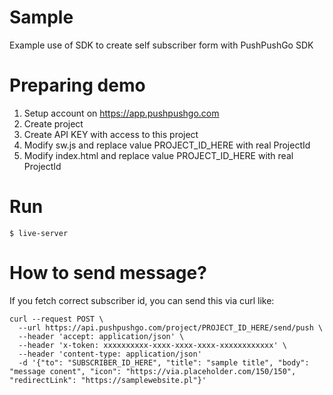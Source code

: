 # Sample
Example use of SDK to create self subscriber form with PushPushGo SDK

# Preparing demo
1. Setup account on https://app.pushpushgo.com
2. Create project
3. Create API KEY with access to this project
4. Modify sw.js and replace value PROJECT_ID_HERE with real ProjectId
5. Modify index.html and replace value PROJECT_ID_HERE with real ProjectId

# Run
`$ live-server`

# How to send message?
If you fetch correct subscriber id, you can send this via curl like:
```
curl --request POST \
  --url https://api.pushpushgo.com/project/PROJECT_ID_HERE/send/push \
  --header 'accept: application/json' \
  --header 'x-token: xxxxxxxxxx-xxxx-xxxx-xxxx-xxxxxxxxxxxx' \
  --header 'content-type: application/json'
  -d '{"to": "SUBSCRIBER_ID_HERE", "title": "sample title", "body": "message conent", "icon": "https://via.placeholder.com/150/150", "redirectLink": "https://samplewebsite.pl"}'
`````